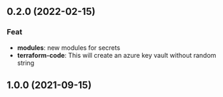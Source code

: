 ## 0.2.0 (2022-02-15)

### Feat

- **modules**: new modules for secrets
- **terraform-code**: This will create an azure key vault without random string

## 1.0.0 (2021-09-15)
